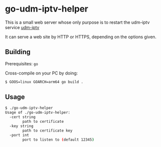 # go-udm-iptv-helper

This is a small web server whose only purpose is to restart the udm-iptv service [udm-iptv]

It can serve a web site by HTTP or HTTPS, depending on the options given.

## Building
Prerequisites: `go`

Cross-compile on your PC by doing:
```bash
$ GOOS=linux GOARCH=arm64 go build .
```

## Usage
```bash
$ ./go-udm-iptv-helper
Usage of ./go-udm-iptv-helper:
  -cert string
    	path to certificate
  -key string
    	path to certificate key
  -port int
    	port to listen to (default 12345)
```

[udm-iptv]: https://github.com/fabianishere/udm-iptv
